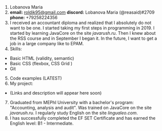 1. Lobanova Maria
2. **email:** roldik95@gmail.com **discord:** Lobanova Maria (@reasaid)#2709 **phone:** +79258224356
3. I received an accountant diploma and realized that I absolutely do not want to be one.
I started taking my first steps in programming in 2019. I started by learning JavaCore on the site *javarush.ru*. Then I knew about the RSS course and in September I began it. In the future, I want to get a job in a large company like to EPAM.
4. Skills: 
 - Basic HTML (validity, semantic)
 - Basic CSS (flexbox, CSS Grid ) 
 - Git 
5. Code examples (LATEST)
6. My project:
  - (Links and description will appear here soon)
7. Graduated from MEPhI University with a bachelor's program: "Accounting, analysis and audit". Was trained on JavaCore on the site *javarush.ru*. I regularly study English on the site *lingualeo.com*.
8. I has successfully completed the EF SET Certificate
and has earned the English level: B1 - Intermediate.